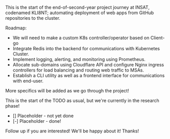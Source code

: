 This is the start of the end-of-second-year project journey at INSAT, codenamed KLI8NT; automating deployment of web apps from GitHub repositories to the cluster.

Roadmap:

- We will need to make a custom K8s controller/operator based on Client-go
- Integrate Redis into the backend for communications with Kubernetes Cluster.
- Implement logging, alerting, and monitoring using Prometheus.
- Allocate sub-domains using Cloudflare API and configure Nginx ingress controllers for load balancing and routing web traffic to MSAs.
- Establish a CLI utility as well as a frontend interface for communications with end-user.

More specifics will be added as we go through the project!

This is the start of the TODO as usual, but we're currently in the research phase!

- [] Placeholder - not yet done
- [-] Placeholder - done!

Follow up if you are interested! We'll be happy about it!
Thanks!
